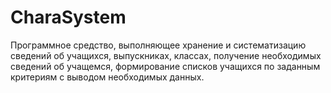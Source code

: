 # CharaSystem

Программное средство, выполняющее хранение и систематизацию сведений об учащихся, выпускниках, классах, получение необходимых сведений об учащемся, формирование списков учащихся по заданным критериям с выводом необходимых данных. 
